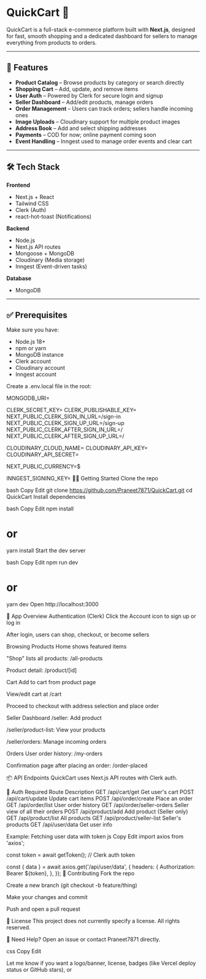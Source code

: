 # QuickCart 🛒

QuickCart is a full-stack e-commerce platform built with **Next.js**, designed for fast, smooth shopping and a dedicated dashboard for sellers to manage everything from products to orders.

---

## 🚀 Features

- **Product Catalog** – Browse products by category or search directly
- **Shopping Cart** – Add, update, and remove items
- **User Auth** – Powered by Clerk for secure login and signup
- **Seller Dashboard** – Add/edit products, manage orders
- **Order Management** – Users can track orders; sellers handle incoming ones
- **Image Uploads** – Cloudinary support for multiple product images
- **Address Book** – Add and select shipping addresses
- **Payments** – COD for now; online payment coming soon
- **Event Handling** – Inngest used to manage order events and clear cart

---

## 🛠️ Tech Stack

**Frontend**
- Next.js + React
- Tailwind CSS
- Clerk (Auth)
- react-hot-toast (Notifications)

**Backend**
- Node.js
- Next.js API routes
- Mongoose + MongoDB
- Cloudinary (Media storage)
- Inngest (Event-driven tasks)

**Database**
- MongoDB

---

## ✅ Prerequisites

Make sure you have:

- Node.js 18+
- npm or yarn
- MongoDB instance
- Clerk account
- Cloudinary account
- Inngest account

Create a .env.local file in the root:


MONGODB_URI=<your MongoDB URI>

CLERK_SECRET_KEY=<your Clerk Secret Key>
CLERK_PUBLISHABLE_KEY=<your Clerk Publishable Key>
NEXT_PUBLIC_CLERK_SIGN_IN_URL=/sign-in
NEXT_PUBLIC_CLERK_SIGN_UP_URL=/sign-up
NEXT_PUBLIC_CLERK_AFTER_SIGN_IN_URL=/
NEXT_PUBLIC_CLERK_AFTER_SIGN_UP_URL=/

CLOUDINARY_CLOUD_NAME=<your Cloudinary cloud name>
CLOUDINARY_API_KEY=<your Cloudinary API key>
CLOUDINARY_API_SECRET=<your Cloudinary API secret>

NEXT_PUBLIC_CURRENCY=$

INNGEST_SIGNING_KEY=<your Inngest key>
🧑‍💻 Getting Started
Clone the repo

bash
Copy
Edit
git clone https://github.com/Praneet7871/QuickCart.git
cd QuickCart
Install dependencies

bash
Copy
Edit
npm install
# or
yarn install
Start the dev server

bash
Copy
Edit
npm run dev
# or
yarn dev
Open http://localhost:3000

🧭 App Overview
Authentication (Clerk)
Click the Account icon to sign up or log in

After login, users can shop, checkout, or become sellers

Browsing Products
Home shows featured items

"Shop" lists all products: /all-products

Product detail: /product/[id]

Cart
Add to cart from product page

View/edit cart at /cart

Proceed to checkout with address selection and place order

Seller Dashboard
/seller: Add product

/seller/product-list: View your products

/seller/orders: Manage incoming orders

Orders
User order history: /my-orders

Confirmation page after placing an order: /order-placed

📦 API Endpoints
QuickCart uses Next.js API routes with Clerk auth.

🔐 Auth Required
Route	Description
GET /api/cart/get	Get user's cart
POST /api/cart/update	Update cart items
POST /api/order/create	Place an order
GET /api/order/list	User order history
GET /api/order/seller-orders	Seller view of all their orders
POST /api/product/add	Add product (Seller only)
GET /api/product/list	All products
GET /api/product/seller-list	Seller's products
GET /api/user/data	Get user info

Example: Fetching user data with token
js
Copy
Edit
import axios from 'axios';

const token = await getToken(); // Clerk auth token

const { data } = await axios.get('/api/user/data', {
  headers: {
    Authorization: Bearer ${token},
  },
});
🤝 Contributing
Fork the repo

Create a new branch (git checkout -b feature/thing)

Make your changes and commit

Push and open a pull request

📄 License
This project does not currently specify a license. All rights reserved.

🧩 Need Help?
Open an issue or contact Praneet7871 directly.

css
Copy
Edit

Let me know if you want a logo/banner, license, badges (like Vercel deploy status or GitHub stars), or 
